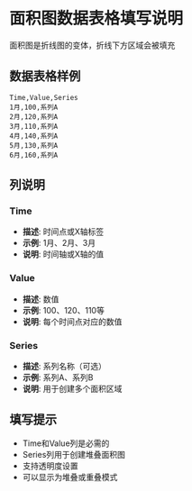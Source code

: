 # 面积图数据表格填写说明

面积图是折线图的变体，折线下方区域会被填充

## 数据表格样例

```csv
Time,Value,Series
1月,100,系列A
2月,120,系列A
3月,110,系列A
4月,140,系列A
5月,130,系列A
6月,160,系列A
```

## 列说明

### Time
- **描述**: 时间点或X轴标签
- **示例**: 1月、2月、3月
- **说明**: 时间轴或X轴的值

### Value
- **描述**: 数值
- **示例**: 100、120、110等
- **说明**: 每个时间点对应的数值

### Series
- **描述**: 系列名称（可选）
- **示例**: 系列A、系列B
- **说明**: 用于创建多个面积区域

## 填写提示

- Time和Value列是必需的
- Series列用于创建堆叠面积图
- 支持透明度设置
- 可以显示为堆叠或重叠模式

